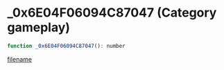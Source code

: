 # _0x6E04F06094C87047 (Category gameplay)

```js
function _0x6E04F06094C87047(): number
```

[filename](_0x6E04F06094C87047_m.md ':include')